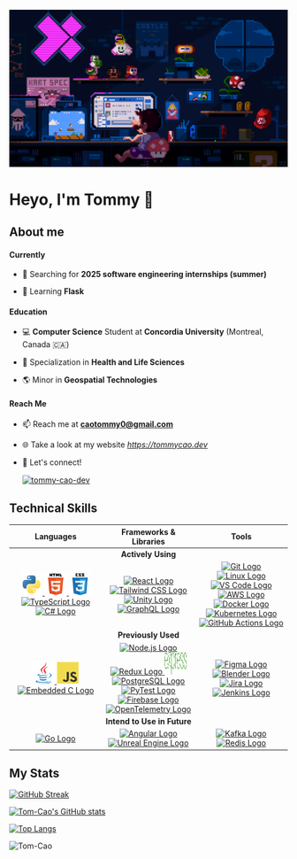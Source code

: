 <!-- **Tom-Cao/Tom-Cao** is a ✨ _special_ ✨ repository because its `README.md` (this file) appears on your GitHub profile. -->
<!-- Inspired by the following Github README profiles: 
- https://github.com/xsachax/xsachax
- https://github.com/Jxl-s/Jxl-s
-->

![](mario_coding.gif)
<!-- GIF found here: https://github.com/Anmol-Baranwal/Cool-GIFs-For-GitHub -->

# Heyo, I'm Tommy 👋

## About me

#### Currently

- 🤔 Searching for **2025 software engineering internships (summer)**

- 📖 Learning **Flask**

#### Education

- 💻 **Computer Science** Student at **Concordia University** (Montreal, Canada 🇨🇦)

- 🧬 Specialization in **Health and Life Sciences**

- 🌎 Minor in **Geospatial Technologies**


#### Reach Me

- 📫 Reach me at **caotommy0@gmail.com**

- 🌐 Take a look at my website *https://tommycao.dev*

- 🤝 Let's connect! <p><a href="https://linkedin.com/in/tommy-cao-dev" target="blank"><img align="center"  margin-left="auto" margin-right="auto" src="https://raw.githubusercontent.com/rahuldkjain/github-profile-readme-generator/master/src/images/icons/Social/linked-in-alt.svg" alt="tommy-cao-dev" height="20" width="30" /></a></p>


## Technical Skills

<div class="tg-wrap" align="center">
<table>
  <thead>
    <tr>
      <th width='33%'>Languages</th><th width='33%'>Frameworks & Libraries</th><th width='33%'>Tools</th>
    </tr>
  </thead>
  <tbody>
    <tr>
      <td colspan="3" align="center">
        <b>Actively Using</b>
      </td>
    </tr>
    <tr>
      <!-- Actively Using Languages -->
      <td align='center'>
        <!-- Python -->
        <a href="https://www.python.org" target="_blank" rel="noreferrer">
          <img src="https://raw.githubusercontent.com/devicons/devicon/master/icons/python/python-original.svg" alt="Python Logo" width="40" height="40"/>
        </a>
        <!-- HTML -->
        <a href="https://www.w3.org/html/" target="_blank" rel="noreferrer">
          <img src="https://raw.githubusercontent.com/devicons/devicon/master/icons/html5/html5-original-wordmark.svg" alt="HTML Logo" width="40" height="40"/>
        </a>
        <!-- CSS -->
        <a href="https://www.w3schools.com/css/" target="_blank" rel="noreferrer">
          <img src="https://raw.githubusercontent.com/devicons/devicon/master/icons/css3/css3-original-wordmark.svg" alt="CSS Logo" width="40" height="40"/>
        </a>
        <!-- TypeScript -->
        <a href="https://www.typescriptlang.org/" target="_blank" rel="noreferrer">
          <img src="https://cdn.jsdelivr.net/gh/devicons/devicon/icons/typescript/typescript-original.svg" alt="TypeScript Logo" width="40" height="40"/>
        </a>
        <!-- C# -->
        <a href="https://learn.microsoft.com/en-us/dotnet/csharp/" target="_blank" rel="noreferrer">
          <img src="https://cdn.jsdelivr.net/gh/devicons/devicon@latest/icons/csharp/csharp-original.svg" alt="C# Logo" width="40" height="40"/>
        </a>
      </td>
      <!-- Actively Using Frameworks & Libraries -->
      <td align='center'>
        <!-- React -->
        <a href="https://reactjs.org/" target="_blank" rel="noreferrer">
          <img src="https://cdn.jsdelivr.net/gh/devicons/devicon/icons/react/react-original.svg" alt="React Logo" width="40" height="40"/>
        </a>
        <!-- Tailwind CSS -->
        <a href="https://tailwindcss.com/" target="_blank" rel="noreferrer">
          <img src="https://cdn.jsdelivr.net/gh/devicons/devicon/icons/tailwindcss/tailwindcss-original.svg" alt="Tailwind CSS Logo" width="40" height="40"/>
        </a>
        <!-- Unity -->
        <a href="https://unity.com" target="_blank" rel="noreferrer">
          <img src="https://cdn.jsdelivr.net/gh/devicons/devicon@latest/icons/unity/unity-original.svg" alt="Unity Logo" width="40" height="40"/>
        </a>
        <!-- GraphQL -->
        <a href="https://graphql.org/" target="_blank" rel="noreferrer">
          <img src="https://cdn.jsdelivr.net/gh/devicons/devicon@latest/icons/graphql/graphql-plain-wordmark.svg" alt="GraphQL Logo" width="40" height="40"/>
        </a>
      </td>
      <!-- Actively Using Tools -->
      <td align='center'>
        <!-- Git -->
        <a href="https://git-scm.com/" target="_blank" rel="noreferrer">
          <img src="https://www.vectorlogo.zone/logos/git-scm/git-scm-icon.svg" alt="Git Logo" width="40" height="40"/>
        </a>
        <!-- Linux -->
        <a href="https://linux.org" target="_blank" rel="noreferrer">
          <img src="https://cdn.jsdelivr.net/gh/devicons/devicon@latest/icons/linux/linux-original.svg" alt="Linux Logo" width="40" height="40"/>
        </a>
        <!-- VS Code -->
        <a href="https://code.visualstudio.com/" target="_blank" rel="noreferrer">
          <img src="https://cdn.worldvectorlogo.com/logos/visual-studio-code-1.svg" alt="VS Code Logo" width="40" height="40"/>
        </a>
        <!-- AWS -->
        <a href="https://aws.amazon.com/?nc2=h_lg" target="_blank" rel="noreferrer">
          <img src="https://cdn.jsdelivr.net/gh/devicons/devicon@latest/icons/amazonwebservices/amazonwebservices-plain-wordmark.svg" alt="AWS Logo" width="40" height="40"/>
        </a>
        <!-- Docker -->
        <a href="https://www.docker.com/" target="_blank" rel="noreferrer">
          <img src="https://cdn.jsdelivr.net/gh/devicons/devicon/icons/docker/docker-plain-wordmark.svg" alt="Docker Logo" width="40" height="40"/>
        </a>
        <!-- Kubernetes -->
        <a href="https://kubernetes.io" target="_blank" rel="noreferrer">
          <img src="https://cdn.jsdelivr.net/gh/devicons/devicon@latest/icons/kubernetes/kubernetes-original.svg" alt="Kubernetes Logo" width="40" height="40"/>
        </a>
        <!-- GitHub Actions -->
        <a href="https://github.com/features/actions" target="_blank" rel="noreferrer">
          <img src="https://cdn.jsdelivr.net/gh/devicons/devicon@latest/icons/githubactions/githubactions-plain.svg" alt="GitHub Actions Logo" width="40" height="40"/>
        </a>
      </td>
    </tr>
    <tr>
      <td colspan="3" align="center">
        <b>Previously Used</b>
      </td>
    </tr>
    <tr>
      <!-- Previously Used Languages -->
      <td align='center'>
        <!-- Java -->
        <a href="https://www.java.com" target="_blank" rel="noreferrer">
          <img src="https://raw.githubusercontent.com/devicons/devicon/master/icons/java/java-original.svg" alt="Java Logo" width="40" height="40"/>
        </a>
        <!-- JavaScript -->
        <a href="https://developer.mozilla.org/en-US/docs/Web/JavaScript" target="_blank" rel="noreferrer">
          <img src="https://raw.githubusercontent.com/devicons/devicon/master/icons/javascript/javascript-original.svg" alt="JavaScript Logo" width="40" height="40"/>
        </a>
        <!-- Embedded C -->
        <a href="https://en.wikipedia.org/wiki/Embedded_C" target="_blank" rel="noreferrer">
          <img src="https://cdn.jsdelivr.net/gh/devicons/devicon/icons/embeddedc/embeddedc-original-wordmark.svg" alt="Embedded C Logo" width="40" height="40"/>
        </a>
      </td>
      <!-- Previously Used Frameworks & Libraries -->
      <td align='center'>
        <!-- Node.js -->
        <a href="https://redux.js.org" target="_blank" rel="noreferrer">
          <img src="https://cdn.jsdelivr.net/gh/devicons/devicon@latest/icons/redux/redux-original.svg" alt="Node.js Logo" width="40" height="40"/>
        </a>
        <!-- Redux -->
        <a href="https://nodejs.org/en/about" target="_blank" rel="noreferrer">
          <img src="https://cdn.jsdelivr.net/gh/devicons/devicon/icons/nodejs/nodejs-plain-wordmark.svg" alt="Redux Logo" width="40" height="40"/>
        </a>
        <!-- Express -->
        <a href="https://expressjs.com/" target="_blank" rel="noreferrer">
          <img src="https://raw.githubusercontent.com/MFarabi619/MFarabi619/5a4606bb573657a028ae5b2583f58ea151268667/Markdown%20Sections/Section%20Data/express_logo.svg" alt="Express Logo" width="40" height="40"/>
        </a>
        <!-- PostgreSQL -->
        <a href="https://www.postgresql.org/" target="_blank" rel="noreferrer">
          <img src="https://cdn.jsdelivr.net/gh/devicons/devicon@latest/icons/postgresql/postgresql-plain-wordmark.svg" alt="PostgreSQL Logo" width="40" height="40"/>
        </a>
        <!-- PyTest -->
        <a href="https://docs.pytest.org/en/7.3.x/" target="_blank" rel="noreferrer">
          <img src="https://upload.wikimedia.org/wikipedia/commons/b/ba/Pytest_logo.svg" alt="PyTest Logo" width="40" height="40"/>
        </a>
        <!-- Firebase -->
        <a href="https://firebase.google.com/" target="_blank" rel="noreferrer">
          <img src="https://cdn.jsdelivr.net/gh/devicons/devicon@latest/icons/firebase/firebase-original.svg" alt="Firebase Logo" width="40" height="40"/>
        </a>
        <!-- OpenTelemetry -->
        <a href="https://opentelemetry.io" target="_blank" rel="noreferrer">
          <img src="https://cdn.jsdelivr.net/gh/devicons/devicon@latest/icons/opentelemetry/opentelemetry-original.svg" alt="OpenTelemetry Logo" width="40" height="40"/>
        </a>
      </td>
      <!-- Previously Used Tools -->
      <td align='center'>
        <!-- Figma -->
        <a href="https://www.figma.com/" target="_blank" rel="noreferrer">
          <img src="https://www.vectorlogo.zone/logos/figma/figma-icon.svg" alt="Figma Logo" width="40" height="40"/>
        </a>
        <!-- Blender -->
        <a href="https://blender.org" target="_blank" rel="noreferrer">
          <img src="https://cdn.jsdelivr.net/gh/devicons/devicon@latest/icons/blender/blender-original.svg" alt="Blender Logo" width="40" height="40"/>
        </a>
        <!-- Jira -->
        <a href="https://www.atlassian.com/software/jira" target="_blank" rel="noreferrer">
          <img src="https://cdn.worldvectorlogo.com/logos/jira-1.svg" alt="Jira Logo" width="40" height="40"/>
        </a>
        <!-- Jenkins -->
        <a href="https://www.jenkins.io/" target="_blank" rel="noreferrer">
          <img src="https://cdn.jsdelivr.net/gh/devicons/devicon@latest/icons/jenkins/jenkins-original.svg" alt="Jenkins Logo" width="40" height="40"/>
        </a>
      </td>
    </tr>
    <tr>
      <td colspan="3" align="center">
        <b>Intend to Use in Future</b>
      </td>
    </tr>
    <tr>
      <!-- Intend to Use in Future Languages -->
      <td align='center'>
        <!-- Go -->
        <a href="https://golang.org/" target="_blank" rel="noreferrer">
          <img src="https://cdn.jsdelivr.net/gh/devicons/devicon@latest/icons/go/go-original-wordmark.svg" alt="Go Logo" width="40" height="40"/>
        </a>
      </td>
      <!-- Intend to Use in Future Frameworks & Libraries -->
      <td align='center'>
        <!-- Angular -->
        <a href="https://angular.dev/" target="_blank" rel="noreferrer">
          <img src="https://logosandtypes.com/wp-content/uploads/2024/01/angular.svg" alt="Angular Logo" width="40" height="40"/>
        </a>
        <!-- Unreal Engine -->
        <a href="https://unrealengine.com/" target="_blank" rel="noreferrer">
          <img src="https://cdn2.unrealengine.com/ue-logotype-2023-vertical-white-1686x2048-bbfded26daa7.png" alt="Unreal Engine Logo" width="40" height="40"/>
        </a>   
      </td>
      <!-- Intend to Use in Future Tools -->
      <td align='center'>
        <!-- Kafka -->
        <a href="https://kafka.apache.org/" target="_blank" rel="noreferrer">
          <img src="https://openwhisk.apache.org/images/icons/icon-kafka-white-trans.png" alt="Kafka Logo" width="40" height="40"/>
        </a>
        <!-- Redis -->
        <a href="https://redis.io" target="_blank" rel="noreferrer">
          <img src="https://cdn.jsdelivr.net/gh/devicons/devicon@latest/icons/redis/redis-original.svg" alt="Redis Logo" width="40" height="40"/>
        </a>
      </td>
    </tr>
  </tbody>
</table>
</div>

## My Stats

[![GitHub Streak](https://streak-stats.demolab.com/?user=Tom-Cao&theme=midnight-purple)](https://git.io/streak-stats)

[![Tom-Cao's GitHub stats](https://github-readme-stats.vercel.app/api?username=Tom-Cao&show_icons=true&theme=midnight-purple)](https://github.com/anuraghazra/github-readme-stats)

[![Top Langs](https://github-readme-stats.vercel.app/api//top-langs/?username=Tom-Cao&langs_count=8s&theme=midnight-purple)](https://github.com/anuraghazra/github-readme-stats)

<img src="https://komarev.com/ghpvc/?username=Tom-Cao" alt="Tom-Cao" />  
